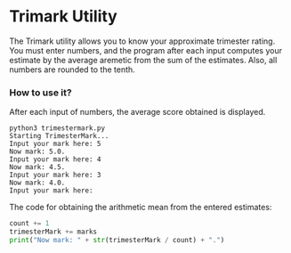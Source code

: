 # Trimark Utility
The Trimark utility allows you to know your approximate trimester rating. You must enter numbers, and the program after each input computes your estimate by the average aremetic from the sum of the estimates. Also, all numbers are rounded to the tenth.
### How to use it?
After each input of numbers, the average score obtained is displayed.
```
python3 trimestermark.py 
Starting TrimesterMark...
Input your mark here: 5
Now mark: 5.0.
Input your mark here: 4
Now mark: 4.5.
Input your mark here: 3
Now mark: 4.0.
Input your mark here: 
```
The code for obtaining the arithmetic mean from the entered estimates:
```python
count += 1
trimesterMark += marks
print("Now mark: " + str(trimesterMark / count) + ".")
```
